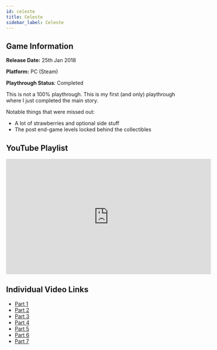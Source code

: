 ```yaml
---
id: celeste
title: Celeste
sidebar_label: Celeste
---
```


## Game Information

**Release Date:** 25th Jan 2018

**Platform:** PC (Steam)

**Playthrough Status**: Completed

This is not a 100% playthrough. This is my first (and only) playthrough where I just completed the main story.

Notable things that were missed out:
- A lot of strawberries and optional side stuff
- The post end-game levels locked behind the collectibles

## YouTube Playlist

<iframe width="560" height="315" src="https://www.youtube-nocookie.com/embed/videoseries?list=PL4SqdMtkmSGterZyFyTW-wrc2cXGXsvw-" frameborder="0" allow="accelerometer; autoplay; encrypted-media; gyroscope; picture-in-picture" allowfullscreen></iframe>

## Individual Video Links
- [Part 1](https://www.youtube.com/watch?v=5yiUjz1Z2eo&list=PL4SqdMtkmSGterZyFyTW-wrc2cXGXsvw-&index=1)
- [Part 2](https://www.youtube.com/watch?v=jS-ig472Q90&list=PL4SqdMtkmSGterZyFyTW-wrc2cXGXsvw-&index=2)
- [Part 3](https://www.youtube.com/watch?v=vTgJWhoTQ5g&list=PL4SqdMtkmSGterZyFyTW-wrc2cXGXsvw-&index=3)
- [Part 4](https://www.youtube.com/watch?v=DS2yij11_H4&list=PL4SqdMtkmSGterZyFyTW-wrc2cXGXsvw-&index=4)
- [Part 5](https://www.youtube.com/watch?v=8XDDZYZSWRY&list=PL4SqdMtkmSGterZyFyTW-wrc2cXGXsvw-&index=5)
- [Part 6](https://www.youtube.com/watch?v=O4swwRW57CA&list=PL4SqdMtkmSGterZyFyTW-wrc2cXGXsvw-&index=6)
- [Part 7](https://www.youtube.com/watch?v=bNRlyeOWHq8&list=PL4SqdMtkmSGterZyFyTW-wrc2cXGXsvw-&index=7)

